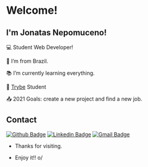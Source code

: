 
# Welcome!

 
## I'm Jonatas Nepomuceno!

 
:computer: Student Web Developer!

:house_with_garden: I’m from Brazil.

:books: I’m currently learning everything.

:rocket: <a href="https://www.betrybe.com/" alt="Trybe" rel="nofollow">Trybe</a> Student

:outbox_tray: 2021 Goals: create a new project and find a new job.
 

## Contact


[![Github Badge](https://img.shields.io/badge/-Github-000?style=flat-square&logo=Github&logoColor=white&link=LINK_GIT)](LINK_GIT) [![Linkedin Badge](https://img.shields.io/badge/-LinkedIn-blue?style=flat-square&logo=Linkedin&logoColor=white&link=https://www.linkedin.com/in/jonatasnepomuceno/)]( LINK_LINKEDIN) [![Gmail Badge](https://img.shields.io/badge/-Gmail-D14836?style=flat-square&logo=Gmail&logoColor=white&link=mailto:contato@jonatasnepomuceno.com.br)](LINK_GMAIL)



- Thanks for visiting.

- Enjoy it!! o/
